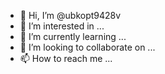 - 👋 Hi, I’m @ubkopt9428v
- 👀 I’m interested in ...
- 🌱 I’m currently learning ...
- 💞️ I’m looking to collaborate on ...
- 📫 How to reach me ...

<!---
ubkopt9428v/ubkopt9428v is a ✨ special ✨ repository because its `README.md` (this file) appears on your GitHub profile.
You can click the Preview link to take a look at your changes.
--->
